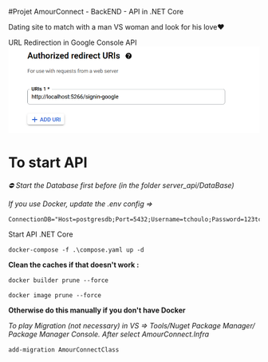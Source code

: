 #Projet AmourConnect - BackEND - API in .NET Core

Dating site to match with a man VS woman and look for his love❤️

URL Redirection in Google Console API
![Alt Text](./api_google_redirect_config_credentials.png "Config Google OAuth")

# To start API

*⛔ Start the Database first before (in the folder server_api/DataBase)*


*If you use Docker, update the .env config =>*

```
ConnectionDB="Host=postgresdb;Port=5432;Username=tchoulo;Password=123tchoulo123;Database=amourconnect_dev;"
```

Start API .NET Core
```
docker-compose -f .\compose.yaml up -d
```

**Clean the caches if that doesn't work :**

```
docker builder prune --force
```

```
docker image prune --force
```

**Otherwise do this manually if you don't have Docker**

*To play Migration (not necessary) in VS => Tools/Nuget Package Manager/ Package Manager Console. After select AmourConnect.Infra*
```
add-migration AmourConnectClass
```